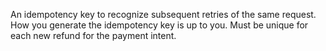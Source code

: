  An idempotency key to recognize subsequent retries of the same request. How you generate the idempotency key is up to you. Must be unique for each new refund for the payment intent.